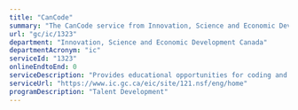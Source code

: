 ```yaml
---
title: "CanCode"
summary: "The CanCode service from Innovation, Science and Economic Development Canada is not available end-to-end online, according to the GC Service Inventory."
url: "gc/ic/1323"
department: "Innovation, Science and Economic Development Canada"
departmentAcronym: "ic"
serviceId: "1323"
onlineEndtoEnd: 0
serviceDescription: "Provides educational opportunities for coding and digital skills development to Canadian youth from kindergarten to grade 12; and supports initiatives that provide    K-12 teachers with the training and professional development they need to introduce digital skills, coding and related concepts into the classroom."
serviceUrl: "https://www.ic.gc.ca/eic/site/121.nsf/eng/home"
programDescription: "Talent Development"
---
```


